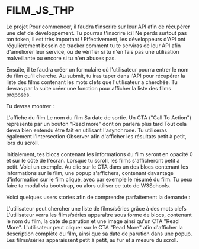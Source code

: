 # FILM_JS_THP
Le projet
Pour commencer, il faudra t'inscrire sur leur API afin de récupérer une clef de développement. Tu pourras t'inscrire ici! Ne perds surtout pas ton token, il est très important ! Effectivement, les développeurs d'API ont régulièrement besoin de tracker comment tu te serviras de leur API afin d'améliorer leur service, ou de vérifier si tu n'en fais pas une utilisation malveillante ou encore si tu n'en abuses pas.

Ensuite, il te faudra créer un formulaire où l'utilisateur pourra entrer le nom du film qu'il cherche. Au submit, tu iras taper dans l'API pour récupérer la liste des films contenant les mots clefs que l'utilisateur a cherchée. Tu devras par la suite créer une fonction pour afficher la liste des films proposés.

Tu devras montrer :

L'affiche du film
Le nom du film
Sa date de sortie.
Un CTA ("Call To Action") représenté par un bouton "Read more" dont on parlera plus tard
Tout cela devra bien entendu être fait en utilisant l'asynchrone. Tu utiliseras également l'Intersection Observer afin d'afficher les résultats petit à petit, lors du scroll.

Initialement, tes blocs contenant les informations du film seront en opacité 0 et sur le côté de l'écran. Lorsque tu scroll, les films s'afficheront petit à petit. Voici un exemple. Au clic sur le CTA dans un des blocs contenant les informations sur le film, une popup s'affichera, contenant davantage d'information sur le film cliqué, avec par exemple le résumé du film. Tu peux faire ta modal via bootstrap, ou alors utiliser ce tuto de W3Schools.

Voici quelques users stories afin de comprendre parfaitement la demande :

L'utilisateur peut chercher une liste de films/séries grâce à des mots clefs
L'utilisateur verra les films/séries apparaître sous forme de blocs, contenant le nom du film, la date de parution et une image ainsi qu'un CTA "Read More".
L'utilisateur peut cliquer sur le CTA "Read More" afin d'afficher la description complète du film, ainsi que sa date de parution dans une popup.
Les films/séries apparaissent petit à petit, au fur et à mesure du scroll.

